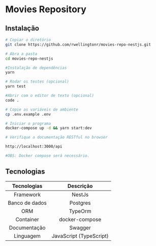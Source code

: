 # Movies Repository

## Instalação

```bash
# Copiar o diretório
git clone https://github.com/rwellingtonr/movies-repo-nestjs.git

# Abra a pasta
cd movies-repo-nestjs

#Instalação de dependências
yarn

# Rodar os testes (opcional)
yarn test

#Abrir com o editor de texto (opcional)
code .

# Copie as variáveis de ambiente
cp .env.example .env

# Iniciar o programa
docker-compose up -d && yarn start:dev

# Verifique a documentação RESTful no browser

http://localhost:3000/api

#OBS: Docker compose será necessário.
```

## Tecnologias

|  Tecnologias   |        Descrição        |
| :------------: | :---------------------: |
|   Framework    |         NestJs          |
| Banco de dados |        Postgres         |
|      ORM       |         TypeOrm         |
|   Container    |     docker-compose      |
|  Documentação  |         Swagger         |
|   Linguagem    | JavaScript (TypeScript) |

